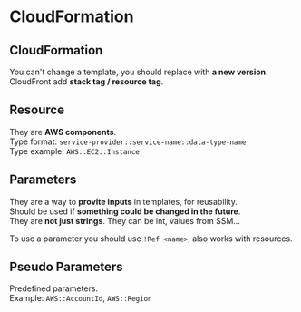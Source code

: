 # CloudFormation

## CloudFormation

You can't change a template, you should replace with **a new version**.  
CloudFront add **stack tag / resource tag**.

## Resource

They are **AWS components**.  
Type format: `service-provider::service-name::data-type-name`  
Type example: `AWS::EC2::Instance`

## Parameters

They are a way to **provite inputs** in templates, for reusability.  
Should be used if **something could be changed in the future**.  
They are **not just strings**. They can be int, values from SSM...

To use a parameter you should use `!Ref <name>`, also works with resources.

## Pseudo Parameters

Predefined parameters.  
Example: `AWS::AccountId`, `AWS::Region`



